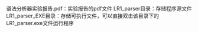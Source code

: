 语法分析器实验报告.pdf：实验报告的pdf文件
LR1_parser目录：存储程序源文件
LR1_parser_EXE目录：存储可执行文件，可以直接双击该目录下的LR1_parser.exe文件运行程序